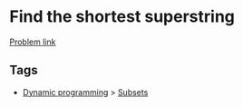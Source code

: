 # Find the shortest superstring

[Problem link](https://leetcode.com/problems/find-the-shortest-superstring)

## Tags

* [Dynamic programming](/README.md#Dynamic_programming) > [Subsets](/README.md#Dynamic_programming-Subsets)
